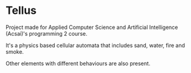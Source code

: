 # Tellus

Project made for Applied Computer Science and Artificial Intelligence (Acsai)'s programming 2 course.

It's a physics based cellular automata that includes sand, water, fire and smoke.

Other elements with different behaviours are also present.

